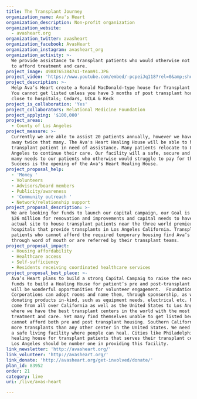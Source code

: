 ```yaml
---
title: The Transplant Journey
organization_name: Ava's Heart
organization_description: Non-profit organization
organization_website:
  - avasheart.org
organization_twitter: avasheart
organization_facebook: AvasHeart
organization_instagram: avasheart_org
organization_activity: >-
  We provide assistance to transplant patients who would otherwise not be able
  to afford treatment and care.
project_image: 4988765384741-team91.JPG
project_video: 'https://www.youtube.com/embed/-pcpeiJq118?rel=0&amp;showinfo=0'
project_description: >-
  Help Ava’s Heart create a Ronald MacDonald-type house for Transplant patients.
  You cannot get listed unless you have 3 months of post transplant housing
  close to hospitals; Cedars, UCLA & Keck
project_is_collaboration: 'Yes'
project_collaborators: Relational Medicine Foundation
project_applying: '$100,000'
project_areas:
  - County of Los Angeles
project_measure: >-
  Currently we are able to assist 20 patients annually, however we have to turn
  away twice that many. The Ava's Heart Healing House will be able to help every
  transplant patient in need of assistance. Many patients relocate to Los
  Angeles to continue their care. Our facility will a safe, secure and provide
  many needs to our patients who otherwise would struggle to pay for them.
  Success is the opening of the Ava's Heart Healing House.
project_proposal_help:
  - 'Money '
  - Volunteers
  - Advisors/board members
  - Publicity/awareness
  - 'Community outreach '
  - Network/relationship support
project_proposal_description: >-
  We are looking for funds to launch our capital campaign, our Goal is to raise
  $26 million for renovation and improvements and capital needs to have an
  actual site to house transplant patients near the three world premier
  hospitals that provide transplants in Los Angeles California. Transplant
  patients who cannot afford the required temporary housing find Ava’s Heart
  through word of mouth or are referred by their transplant teams.
project_proposal_impact:
  - Housing affordability
  - Healthcare access
  - Self-sufficiency
  - Residents receiving coordinated healthcare services
project_proposal_best_place: >-
  Ava’s Heart plans to build a strong Capital Campaig to raise the necessary
  funds to build a Healing House for patient’s pre and post-transplant.  There
  will be wonderful opportunities for volunteer engagement.  Foundations and
  Corporations can adopt rooms and name them, through sponsorship, as well as,
  donating products in-kind, such as equipment needs, electrical etc. People
  come from all over California as well as the United States to Los Angeles
  where we have the best transplant centers in the world with the most advanced
  treatment and care. Yet many find themselves unable to get listed because they
  cannot afford both pre and post transplant housing. Southern California does
  more transplants than any other center in the United States. We need to create
  a safe living facility where people can heal. Cities like Philadelphia, have a
  healing house for transplant patients that serves their transplant centers.
  Los Angeles should be number one in providing this facility.
link_newsletter: 'http://avasheart.org/'
link_volunteer: 'http://avasheart.org/'
link_donate: 'http://avasheart.org/get-involved/donate/'
plan_id: 83952
order: 21
category: live
uri: /live/avas-heart

---
```

